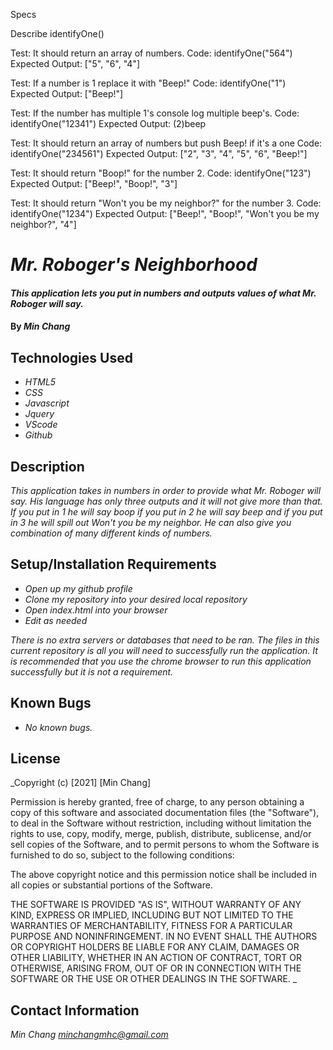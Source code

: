 Specs

Describe identifyOne()

Test: It should return an array of numbers.
Code: identifyOne("564")
Expected Output: ["5", "6", "4"]

Test: If a number is 1 replace it with "Beep!"
Code: identifyOne("1")
Expected Output: ["Beep!"]

Test: If the number has multiple 1's console log multiple beep's.
Code: identifyOne("12341")
Expected Output: (2)beep

Test: It should return an array of numbers but push Beep! if it's a one
Code: identifyOne("234561")
Expected Output: ["2", "3", "4", "5", "6", "Beep!"]

Test: It should return "Boop!" for the number 2.
Code: identifyOne("123")
Expected Output: ["Beep!", "Boop!", "3"]

Test: It should return "Won't you be my neighbor?" for the number 3.
Code: identifyOne("1234")
Expected Output: ["Beep!", "Boop!", "Won't you be my neighbor?", "4"]


# _Mr. Roboger's Neighborhood_

#### _This application lets you put in numbers and outputs values of what Mr. Roboger will say._

#### By _**Min Chang**_

## Technologies Used

* _HTML5_
* _CSS_
* _Javascript_
* _Jquery_
* _VScode_
* _Github_

## Description

_This application takes in numbers in order to provide what Mr. Roboger will say. His language has only three outputs and it will not give more than that. If you put in 1 he will say boop if you put in 2 he will say beep and if you put in 3 he will spill out Won't you be my neighbor. He can also give you combination of many different kinds of numbers._

## Setup/Installation Requirements

* _Open up my github profile_
* _Clone my repository into your desired local repository_
* _Open index.html into your browser_
* _Edit as needed_

_There is no extra servers or databases that need to be ran. The files in this current repository is all you will need to successfully run the application. It is recommended that you use the chrome browser to run this application successfully but it is not a requirement._

## Known Bugs

* _No known bugs._

## License

_Copyright (c) [2021] [Min Chang]

Permission is hereby granted, free of charge, to any person obtaining a copy
of this software and associated documentation files (the "Software"), to deal
in the Software without restriction, including without limitation the rights
to use, copy, modify, merge, publish, distribute, sublicense, and/or sell
copies of the Software, and to permit persons to whom the Software is
furnished to do so, subject to the following conditions:

The above copyright notice and this permission notice shall be included in all
copies or substantial portions of the Software.

THE SOFTWARE IS PROVIDED "AS IS", WITHOUT WARRANTY OF ANY KIND, EXPRESS OR
IMPLIED, INCLUDING BUT NOT LIMITED TO THE WARRANTIES OF MERCHANTABILITY,
FITNESS FOR A PARTICULAR PURPOSE AND NONINFRINGEMENT. IN NO EVENT SHALL THE
AUTHORS OR COPYRIGHT HOLDERS BE LIABLE FOR ANY CLAIM, DAMAGES OR OTHER
LIABILITY, WHETHER IN AN ACTION OF CONTRACT, TORT OR OTHERWISE, ARISING FROM,
OUT OF OR IN CONNECTION WITH THE SOFTWARE OR THE USE OR OTHER DEALINGS IN THE
SOFTWARE.
_

## Contact Information

_Min Chang <minchangmhc@gmail.com>_
